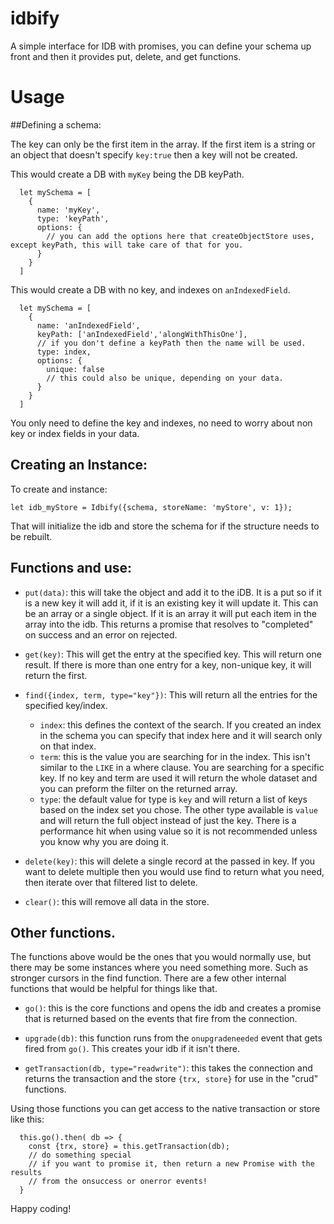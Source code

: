 # idbify
A simple interface for IDB with promises, you can define your schema up front and then it provides put, delete, and get functions.

# Usage

##Defining a schema:

The key can only be the first item in the array. If the first item is a string or an object that doesn't specify `key:true` then a key will not be created.

This would create a DB with `myKey` being the DB keyPath.
```
  let mySchema = [
    {
      name: 'myKey',
      type: 'keyPath',
      options: {
        // you can add the options here that createObjectStore uses, except keyPath, this will take care of that for you.
      }
    }
  ]
```

This would create a DB with no key, and indexes on `anIndexedField`.
```
  let mySchema = [
    {
      name: 'anIndexedField',
      keyPath: ['anIndexedField','alongWithThisOne'],
      // if you don't define a keyPath then the name will be used.
      type: index,
      options: {
        unique: false
        // this could also be unique, depending on your data.
      }
    }
  ]
```

You only need to define the key and indexes, no need to worry about non key or index fields in your data.

## Creating an Instance:

To create and instance:
```
let idb_myStore = Idbify({schema, storeName: 'myStore', v: 1});
```

That will initialize the idb and store the schema for if the structure needs to be rebuilt.

## Functions and use:

- `put(data)`: this will take the object and add it to the iDB. It is a put so if it is a new key it will add it, if it is an existing key it will update it. This can be an array or a single object. If it is an array it will put each item in the array into the idb. This returns a promise that resolves to "completed" on success and an error on rejected.

- `get(key)`: This will get the entry at the specified key. This will return one result. If there is more than one entry for a key, non-unique key, it will return the first.

- `find({index, term, type="key"})`: This will return all the entries for the specified key/index.
  - `index`: this defines the context of the search. If you created an index in the schema you can specify that index here and it will search only on that index.
  - `term`: this is the value you are searching for in the index. This isn't similar to the `LIKE` in a where clause. You are searching for a specific key. If no key and term are used it will return the whole dataset and you can preform the filter on the returned array.
  - `type`: the default value for type is `key` and will return a list of keys based on the index set you chose. The other type available is `value` and will return the full object instead of just the key. There is a performance hit when using value so it is not recommended unless you know why you are doing it.

- `delete(key)`: this will delete a single record at the passed in key. If you want to delete multiple then you would use find to return what you need, then iterate over that filtered list to delete.

- `clear()`: this will remove all data in the store.

## Other functions.

The functions above would be the ones that you would normally use, but there may be some instances where you need something more. Such as stronger cursors in the find function. There are a few other internal functions that would be helpful for things like that.

- `go()`: this is the core functions and opens the idb and creates a promise that is returned based on the events that fire from the connection.

- `upgrade(db)`: this function runs from the `onupgradeneeded` event that gets fired from `go()`. This creates your idb if it isn't there.

- `getTransaction(db, type="readwrite")`: this takes the connection and returns the transaction and the store `{trx, store}` for use in the "crud" functions.

Using those functions you can get access to the native transaction or store like this:
```
  this.go().then( db => {
    const {trx, store} = this.getTransaction(db);
    // do something special
    // if you want to promise it, then return a new Promise with the results
    // from the onsuccess or onerror events!
  }
```

Happy coding!
